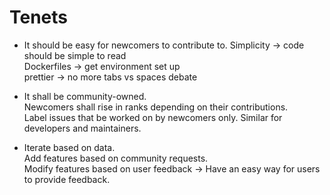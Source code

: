 # Tenets

* It should be easy for newcomers to contribute to.
  Simplicity -&gt; code should be simple to read  
  Dockerfiles -&gt; get environment set up  
  prettier -&gt; no more tabs vs spaces debate

* It shall be community-owned.  
  Newcomers shall rise in ranks depending on their contributions.  
  Label issues that be worked on by newcomers only. Similar for developers and maintainers.

* Iterate based on data.  
  Add features based on community requests.  
  Modify features based on user feedback -&gt; Have an easy way for users to provide feedback.




